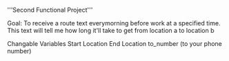 '''Second Functional Project'''

Goal: To receive a route text everymorning before work at a specified time. 
This text will tell me how long it'll take to get from location a to location b


Changable Variables
Start Location
End Location
to_number (to your phone number)
